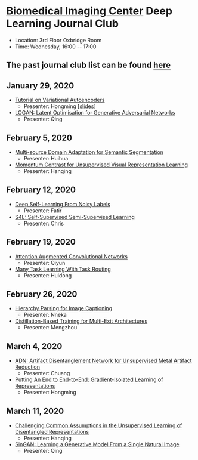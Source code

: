 
# [Biomedical Imaging Center](http://biotech.rpi.edu/centers/bic) Deep Learning Journal Club

* Location: 3rd Floor Oxbridge Room
* Time: Wednesday, 16:00 -- 17:00

## The past journal club list can be found [here](past_list.md)



## January 29, 2020

* [Tutorial on Variational Autoencoders](https://arxiv.org/abs/1606.05908)
	* Presenter: Hongming [[slides](slides/2020-01-22_Hongming_VAE.pdf)]
* [LOGAN: Latent Optimisation for Generative Adversarial Networks](https://arxiv.org/abs/1912.00953)
	* Presenter: Qing
 

## February 5, 2020

* [Multi-source Domain Adaptation for Semantic Segmentation](https://papers.nips.cc/paper/8949-multi-source-domain-adaptation-for-semantic-segmentation.pdf)
	* Presenter: Huihua
* [Momentum Contrast for Unsupervised Visual Representation Learning](https://arxiv.org/pdf/1911.05722.pdf)
	* Presenter: Hanqing


## February 12, 2020

* [Deep Self-Learning From Noisy Labels](http://openaccess.thecvf.com/content_ICCV_2019/html/Han_Deep_Self-Learning_From_Noisy_Labels_ICCV_2019_paper.html)
	* Presenter: Fatir
* [S4L: Self-Supervised Semi-Supervised Learning](https://arxiv.org/abs/1905.03670)
	* Presenter: Chris


## February 19, 2020

* [Attention Augmented Convolutional Networks](http://openaccess.thecvf.com/content_ICCV_2019/html/Bello_Attention_Augmented_Convolutional_Networks_ICCV_2019_paper.html)
	* Presenter: Qiyun
* [Many Task Learning With Task Routing](http://openaccess.thecvf.com/content_ICCV_2019/html/Strezoski_Many_Task_Learning_With_Task_Routing_ICCV_2019_paper.html)
	* Presenter: Huidong

 
## February 26, 2020

* [Hierarchy Parsing for Image Captioning](http://openaccess.thecvf.com/content_ICCV_2019/papers/Yao_Hierarchy_Parsing_for_Image_Captioning_ICCV_2019_paper.pdf)
	* Presenter: Nneka
* [Distillation-Based Training for Multi-Exit Architectures](http://openaccess.thecvf.com/content_ICCV_2019/html/Phuong_Distillation-Based_Training_for_Multi-Exit_Architectures_ICCV_2019_paper.html)
	* Presenter: Mengzhou


## March 4, 2020

* [ADN: Artifact Disentanglement Network for Unsupervised Metal Artifact Reduction](https://ieeexplore.ieee.org/document/8788607)
	* Presenter: Chuang
* [Putting An End to End-to-End: Gradient-Isolated Learning of Representations](http://papers.nips.cc/paper/8568-putting-an-end-to-end-to-end-gradient-isolated-learning-of-representations.pdf)
	* Presenter: Hongming


## March 11, 2020

* [Challenging Common Assumptions in the Unsupervised Learning of Disentangled Representations](http://proceedings.mlr.press/v97/locatello19a/locatello19a.pdf)
	* Presenter: Hanqing
* [SinGAN: Learning a Generative Model From a Single Natural Image](http://openaccess.thecvf.com/content_ICCV_2019/papers/Shaham_SinGAN_Learning_a_Generative_Model_From_a_Single_Natural_Image_ICCV_2019_paper.pdf)
	* Presenter: Qing
